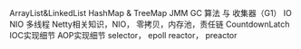 ArrayList&LinkedList
HashMap & TreeMap
JMM
GC 算法 与 收集器（G1）
IO NIO
多线程
Netty相关知识，NIO， 零拷贝，内存池，责任链
CountdownLatch
IOC实现细节
AOP实现细节
selector， epoll
reactor， preactor